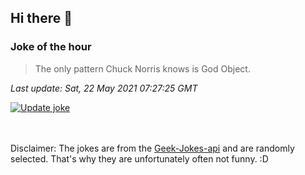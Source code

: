 ## Hi there 👋

### Joke of the hour
<!-- joke -->
>The only pattern Chuck Norris knows is God Object.
<!-- /joke -->

*Last update: Sat, 22 May 2021 07:27:25 GMT*

[![Update joke](https://github.com/nclskfm/nclskfm/actions/workflows/joke.yml/badge.svg)](https://github.com/nclskfm/nclskfm/actions/workflows/joke.yml)

<br><br>
Disclaimer: The jokes are from the [Geek-Jokes-api](https://github.com/sameerkumar18/geek-joke-api) and are randomly selected. That's why they are unfortunately often not funny. :D

